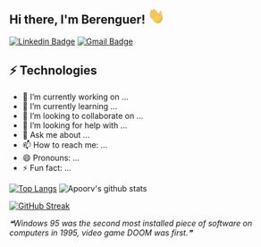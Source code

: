 ## Hi there, I'm Berenguer! <img src="https://github.com/Beringar/Beringar/raw/main/img/handwave.gif" width="30">

[![Linkedin Badge](https://img.shields.io/badge/-berenguer--pou-blue?style=flat-square&logo=Linkedin&logoColor=white&link=https://www.linkedin.com/in/berenguer-pou/)](https://www.linkedin.com/in/berenguer-pou/)
[![Gmail Badge](https://img.shields.io/badge/-berenguer.pou@gmail.com-c14438?style=flat-square&logo=Gmail&logoColor=white&link=mailto:berenguer.pou@gmail.com)](mailto:berenguer.pou@gmail.com)

## ⚡ Technologies

- 🔭 I’m currently working on ...
- 🌱 I’m currently learning ...
- 👯 I’m looking to collaborate on ...
- 🤔 I’m looking for help with ...
- 💬 Ask me about ...
- 📫 How to reach me: ...
- 😄 Pronouns: ...
- ⚡ Fun fact: ...

[![Top Langs](https://github-readme-stats.vercel.app/api/top-langs/?username=Beringar&layout=compact&theme=great-gatsby&hide=css,html,php)](https://github.com/anuraghazra/github-readme-stats)
![Apoorv's github stats](https://github-readme-stats.vercel.app/api?username=Beringar&show_icons=true&theme=great-gatsby&hide=stars&count_private=true&include_all_commits=true)

[![GitHub Streak](https://github-readme-streak-stats.herokuapp.com/?user=Beringar&theme=highcontrast)](https://git.io/streak-stats)

<!--STARTS_HERE_QUOTE_README-->
<i>❝Windows 95 was the second most installed piece of software on computers in 1995, video game DOOM was first.❞</i>
<!--ENDS_HERE_QUOTE_README-->

<!--- 
![visitors](https://visitor-badge.laobi.icu/badge?page_id=Beringar.Beringar)


### <img align ='center' src='https://media2.giphy.com/media/UQDSBzfyiBKvgFcSTw/giphy.gif?cid=ecf05e47p3cd513axbek3f56ti3jzizq8hincw20jauyyfyw&rid=giphy.gif' width ='29' /> Here's some humor for you:
<img src="https://readme-jokes.vercel.app/api" alt="Error fetching resource, Refresh again to view Jokes Card" width = '11000' />
--->
